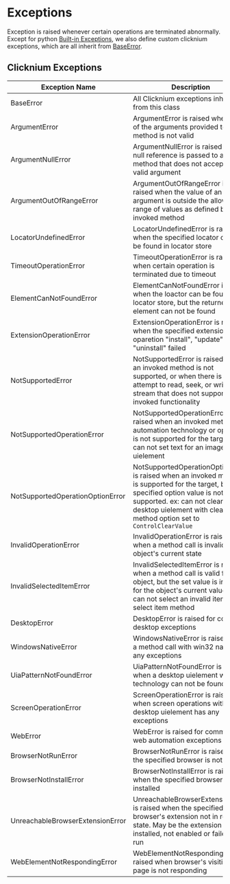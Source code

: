 # Exceptions

Exception is raised whenever certain operations are terminated abnormally. Except for python [Built-in Exceptions](https://docs.python.org/3/library/exceptions.html#built-in-exceptions), we also define custom clicknium exceptions, which are all inherit from [BaseError](./doc/api/python/exceptions/baseerror.md).


## Clicknium Exceptions <!-- {docsify-ignore} -->

| Exception Name      | Description |
| -----------| ----------- |
| BaseError  |All Clicknium exceptions inherit from this class|
| ArgumentError   |  ArgumentError is raised when one of the arguments provided to a method is not valid|
| ArgumentNullError | ArgumentNullError is raised when a null reference is passed to a method that does not accept it as a valid argument|
| ArgumentOutOfRangeError   | ArgumentOutOfRangeError is raised when the value of an argument is outside the allowable range of values as defined by the invoked method|
| LocatorUndefinedError | LocatorUndefinedError is raised when the specified locator can not be found in locator store|
| TimeoutOperationError   | TimeoutOperationError is raised when certain operation is terminated due to timeout|
| ElementCanNotFoundError   | ElementCanNotFoundError is raised when the loactor can be found in locator store, but the returned ui element can not be found|
| ExtensionOperationError | ExtensionOperationError is raised when the specified extension with oparetion "install", "update", or "uninstall" failed|
| NotSupportedError   | NotSupportedError is raised when an invoked method is not supported, or when there is an attempt to read, seek, or write to a stream that does not support the invoked functionality|
| NotSupportedOperationError   | NotSupportedOperationError is raised when an invoked method, its automation technology or operation is not supported for the target. ex: can not set text for an image uielement |
| NotSupportedOperationOptionError   | NotSupportedOperationOptionError is raised when an invoked method is supported for the target, but the specified option value is not supported. ex: can not clear text for desktop uielement with clear method option set to `ControlClearValue`|
| InvalidOperationError   |  InvalidOperationError is raised when a method call is invalid for the object's current state|
| InvalidSelectedItemError   | InvalidSelectedItemError is raised when a method call is valid for the object, but the set value is invalid for the object's current value. ex: can not select an invalid item for select item method|
| DesktopError   | DesktopError is raised for common desktop exceptions|
| WindowsNativeError   | WindowsNativeError is raised when a method call with win32 native has any exceptions|
| UiaPatternNotFoundError   | UiaPatternNotFoundError is raised when a desktop uielement with uia technology can not be found|
| ScreenOperationError   | ScreenOperationError is raised when screen operations with desktop uielement has any exceptions|
| WebError | WebError is raised for common web automation exceptions|
| BrowserNotRunError | BrowserNotRunError is raised when the specified browser is not run|
| BrowserNotInstallError | BrowserNotInstallError is raised when the specified browser is not installed|
| UnreachableBrowserExtensionError | UnreachableBrowserExtensionError is raised when the specified browser's extension not in ready state. May be the extension is not installed, not enabled or failed to run|
| WebElementNotRespondingError | WebElementNotRespondingError is raised when browser's visiting page is not responding|


